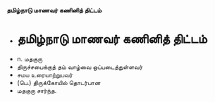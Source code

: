 **தமிழ்நாடு மாணவர் கணினித் திட்டம்**
- # தமிழ்நாடு மாணவர் கணினித் திட்டம்
- n. மதகுரு
- திருச்சபைக்குத் தம் வாழ்வை ஒப்படைத்துள்ளவர்
- சமய உரையாற்றுபவர்
- (பெ.) திருக்கோயில் தொடர்பான
- மதகுரு சார்ந்த.

